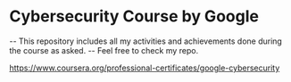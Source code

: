 # Cybersecurity Course by Google

-- This repository includes all my activities and achievements done during the course as asked.
-- Feel free to check my repo.

https://www.coursera.org/professional-certificates/google-cybersecurity
